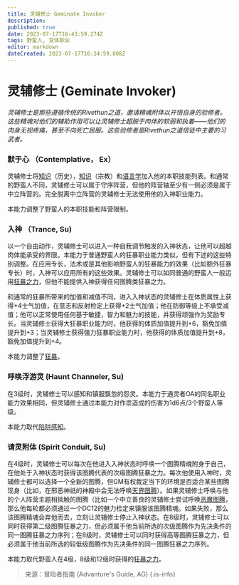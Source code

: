 ```yaml
---
title: 灵辅修士 Geminate Invoker
description: 
published: true
date: 2023-07-17T16:43:59.274Z
tags: 野蛮人, 变体职业
editor: markdown
dateCreated: 2023-07-17T16:34:59.808Z
---
```


# 灵辅修士 (Geminate Invoker)
*灵辅修士是那些遵循传统的Rivethun之道，邀请精魂附体以开悟自身的验修者。这些精魂对他们的辅助作用可以让灵辅修士超脱于肉体的软弱和执着——他们的肉身无视疼痛，甚至不向死亡屈服。这些验修者是Rivethun之道信徒中主要的习武者。*
 
### 默于心 （Contemplative， Ex）
灵辅修士将[知识](/技能/知识)（历史），[知识](/技能/知识)（宗教）和[语言学](/技能/语言学)加入他的本职技能列表。和通常的野蛮人不同，灵辅修士可以属于守序阵营，但他的阵营轴至少有一侧必须是属于中立阵营的。完全脱离中立阵营的灵辅修士无法使用他的入神职业能力。

本能力调整了野蛮人的本职技能和阵营限制。

### 入神 （Trance, Su)
以一个自由动作，灵辅修士可以进入一种自我调节触发的入神状态，让他可以超越肉体能承受的界限。本能力于普通野蛮人的狂暴职业能力类似，但有下述的这些特别调整。在应用专长，法术或是其他影响野蛮人的狂暴能力的效果（比如额外狂暴专长）时，入神可以应用所有的这些效果。灵辅修士可以如同普通的野蛮人一般运用[狂暴之力](/野蛮人#狂暴之力-rage-powers-ex)，但他不能提供入神获得任何图腾类狂暴之力。

和通常的狂暴所带来的加值和减值不同，进入入神状态的灵辅修士在体质属性上获得+4士气加值，在意志和反射检定上获得+2士气加值；他在防御等级上不承受减值；他可以正常使用任何基于敏捷，智力和魅力的技能，并获得顽强作为奖励专长。当灵辅修士获得大狂暴职业能力时，他获得的体质加值提升到+6，豁免加值提升到+3；当灵辅修士获得强力狂暴职业能力时，他获得的体质加值提升到+8，豁免加值提升到+4。
 
本能力调整了[狂暴](/野蛮人#狂暴-rage-ex)。

### 呼唤浮游灵 (Haunt Channeler, Su)
在3级时，灵辅修士可以感知和镇服飘忽的怨灵。本能力于通灵者OA的同名职业能力效果相同，但灵辅修士通过本能力对作祟造成的伤害为1d6点/3个野蛮人等级。

本能力取代[陷阱感知](/野蛮人#陷阱感知-trap-sense-ex)。

### 请灵附体 (Spirit Conduit, Su)
在4级时，灵辅修士可以每次在他进入入神状态时呼唤一个图腾精魂附身于自己，在他处于入神状态时获得该图腾代表的次级图腾狂暴之力。每次他使用入神时，灵辅修士都可以选择一个全新的图腾，但GM有权裁定当下的环境是否适合某些图腾现身（比如，在邪恶神祇的神殿中会无法呼唤[天界图腾](/狂暴之力/天界图腾)）。如果灵辅修士呼唤与他的个人阵营主题相抵触的图腾（比如一个中立善良的灵辅修士尝试呼唤[恶魔图腾](/狂暴之力/中级恶魔图腾)，那么他每轮都必须通过一个DC12的魅力检定来镇服该图腾精魂。如果失败，那么该图腾精魂会弃他而去，立刻让灵辅修士停止入神状态。在8级时，灵辅修士可以同时获得第二级图腾狂暴之力，但必须属于他当前所选的次级图腾作为先决条件的同一图腾狂暴之力序列；在8级时，灵辅修士可以同时获得高等图腾狂暴之力，但必须属于他当前所选的较低级图腾作为先决条件的同一图腾狂暴之力序列。

本能力取代野蛮人在4级，8级和12级时获得的[狂暴之力](/野蛮人#狂暴之力-rage-powers-ex)。

> 来源：冒险者指南 (Advanture's Guide, AG)
{.is-info}
